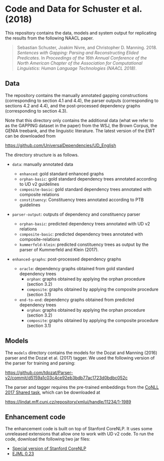 # Code and Data for Schuster et al. (2018)

This repository contains the data, models and system output for replicating the results from the following NAACL paper.

> Sebastian Schuster, Joakim Nivre, and Christopher D. Manning. 2018. _Sentences with Gapping: Parsing and Reconstructing Elided Predicates_. In _Proceedings of the 16th Annual Conference of the North American Chapter of the Association for Computational Linguistics: Human Language Technologies (NAACL 2018)_.


## Data

The repository contains the manually annotated gapping constructions (corresponding to section 4.1 and 4.4), the parser outputs (corresponding to sections 4.2 and 4.4), and the post-processed dependency graphs (corresponding to section 4.3).

Note that this directory only contains the additional data (what we refer to as the GAPPING dataset in the paper) from the WSJ, the Brown Corpus, the GENIA treebank, and the linguistic literature. The latest version of the EWT can be downloaded from 

  https://github.com/UniversalDependencies/UD_English

The directory structure is as follows.

- `data`: manually annotated data
	- `enhanced`: gold standard enhanced graphs
	- `orphan-basic`: gold standard dependency trees annotated according to UD v2 guidelines
	- `composite-basic`: gold standard dependency trees annotated with composite relations
	- `constituency`: Constituency trees annotated according to PTB guidelines
- `parser-output`: outputs of dependency and constituency parser
	- `orphan-basic`: predicted dependency trees annotated with UD v2 relations
  - `composite-basic`: predicted dependency trees annotated with composite-relations
  - `kummerfeld-klein`: predicted constituency trees as output by the parser of Kummerfeld and Klein (2017).

- `enhanced-graphs`: post-processed dependency graphs
	- `oracle`: dependency graphs obtained from gold standard dependency trees
		- `orphan`: graphs obtained by applying the orphan procedure (section 3.2)
		- `composite`: graphs obtained by applying the composite procedure (section 3.1)
	- `end-to-end`: dependency graphs obtained from predicted dependency trees
		- `orphan`: graphs obtained by applying the orphan procedure (section 3.2)
		- `composite`: graphs obtained by applying the composite procedure (section 3.1)

## Models

The `models` directory contains the models for the Dozat and Manning (2016) parser and the Dozat et al. (2017) tagger. We used the following version of the parser for training and parsing:

  https://github.com/tdozat/Parser-v2/commit/d5159a1c03c4ce92eb3bdb77ac1723d0bdbc052c

The parser and tagger requires the pre-trained embeddings from the [CoNLL 2017 Shared task](http://universaldependencies.org/conll17/), which can be downloaded at

  https://lindat.mff.cuni.cz/repository/xmlui/handle/11234/1-1989
  
  
## Enhancement code

The enhancement code is built on top of Stanford CoreNLP. It uses some unreleased extensions that allow one to work with UD v2 code. To run the code, download the following two jar files:

  * [Special version of Stanford CoreNLP](https://nlp.stanford.edu/~sebschu/files/javanlp-core-src.jar)
  * [EJML 0.23](https://sourceforge.net/projects/ejml/files/v0.23/ejml-0.23.jar/download)
  
  

